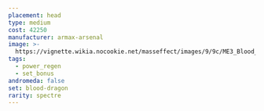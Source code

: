 ```yaml
---
placement: head
type: medium
cost: 42250
manufacturer: armax-arsenal
image: >-
  https://vignette.wikia.nocookie.net/masseffect/images/9/9c/ME3_Blood_Dragon_Armor.png/revision/latest?cb=20120314192826
tags:
  - power_regen
  - set_bonus
andromeda: false
set: blood-dragon
rarity: spectre
---
```

